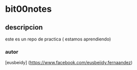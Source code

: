# bit00notes
## descripcion
este es un repo de practica ( estamos aprendiendo)
### autor 
[eusbeidy] (https://www.facebook.com/eusbeiidy.fernaandez)
